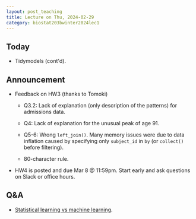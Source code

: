 ```yaml
---
layout: post_teaching
title: Lecture on Thu, 2024-02-29
category: biostat203bwinter2024lec1
---
```


## Today

* Tidymodels (cont'd).

## Announcement

* Feedback on HW3 (thanks to Tomoki)

    * Q3.2: Lack of explanation (only description of the patterns) for admissions data.  
    
    * Q4: Lack of explanation for the unusual peak of age 91.
    
    * Q5-6: Wrong `left_join()`. Many memory issues were due to data inflation caused by specifying only `subject_id` in `by` (or `collect()` before filtering).
    
    * 80-character rule.

* HW4 is posted and due Mar 8 @ 11:59pm. Start early and ask questions on Slack or office hours.

## Q&A

* [Statistical learning vs machine learning](https://ucla-biostat-203b.github.io/2024winter/slides/14-statlearn/statlearn.html#statistical-learning-vs-machine-learning).
